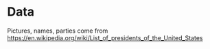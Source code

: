 # Data

Pictures, names, parties come from https://en.wikipedia.org/wiki/List_of_presidents_of_the_United_States

